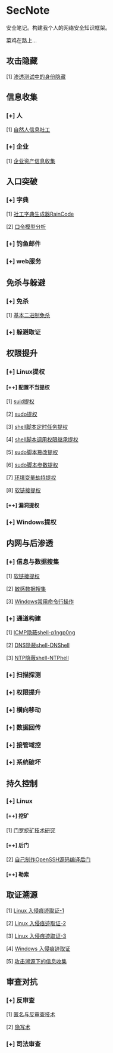 # SecNote

安全笔记。构建我个人的网络安全知识框架。

菜鸡在路上...



## 攻击隐藏

\[1] [渗透测试中的身份隐藏](https://github.com/aplyc1a/blogs/blob/master/攻击隐藏/渗透测试中的身份隐藏.md)

## 信息收集

### [+] 人

\[1] [自然人信息社工](https://github.com/aplyc1a/blogs/blob/master/信息收集/自然人信息社工.md)

### [+] 企业

\[1] [企业资产信息收集](https://github.com/aplyc1a/blogs/blob/master/信息收集/企业目标资产信息收集.md)

## 入口突破

### [+] 字典

\[1] [社工字典生成器RainCode](https://github.com/aplyc1a/blogs/blob/master/入口突破/社工字典生成器RainCode.md)

\[2] [口令模型分析](https://github.com/aplyc1a/blogs/blob/master/入口突破/自然人口令常见模式.md)

### [+] 钓鱼邮件

### [+] web服务

## 免杀与躲避

### [+] 免杀

\[1] [基本二进制免杀](https://github.com/aplyc1a/blogs/blob/master/免杀/二进制免杀技术研究.md)

### [+] 躲避取证

## 权限提升

### [+] Linux提权

#### [++] 配置不当提权

\[1] [suid提权](https://github.com/aplyc1a/blogs/blob/master/权限提升/Linux提权/配置不当提权/suid.md)

\[2] [sudo提权](https://github.com/aplyc1a/blogs/blob/master/权限提升/Linux提权/配置不当提权/sudo.md)

\[3] [shell脚本定时任务提权](https://github.com/aplyc1a/blogs/blob/master/权限提升/Linux提权/配置不当提权/脚本定时任务提权.md)

\[4] [shell脚本调用权限继承提权](https://github.com/aplyc1a/blogs/blob/master/权限提升/Linux提权/配置不当提权/shell脚本调用权限继承提权.md)

\[5] [sudo脚本篡改提权](https://github.com/aplyc1a/blogs/blob/master/权限提升/Linux提权/配置不当提权/sudo脚本篡改提权.md)

\[6] [sudo脚本参数提权](https://github.com/aplyc1a/blogs/blob/master/权限提升/Linux提权/配置不当提权/sudo脚本参数提权.md)

\[7] [环境变量劫持提权](https://github.com/aplyc1a/blogs/blob/master/权限提升/Linux提权/配置不当提权/环境变量劫持提权.md)

\[8] [软链接提权](https://github.com/aplyc1a/blogs/blob/master/权限提升/Linux提权/配置不当提权/软链接提权.md)

#### [++] 漏洞提权

### [+] Windows提权

## 内网与后渗透

### [+] 信息与数据搜集

\[1] [软链接提权](https://github.com/aplyc1a/blogs/blob/master/内网安全与后渗透/getshell后的基本信息收集.md)

\[2] [敏感数据搜集](https://github.com/aplyc1a/blogs/blob/master/内网安全与后渗透/敏感数据搜集.md)

\[3] [Windows常用命令行操作](https://github.com/aplyc1a/blogs/blob/master/内网安全与后渗透/常用命令行操作.md)

### [+] 通道构建

\[1] [ICMP隐蔽shell-p1ngp0ng](https://github.com/aplyc1a/blogs/blob/master/内网安全与后渗透/p1ngp0ng.md)

\[2] [DNS隐蔽shell-DNShell](https://github.com/aplyc1a/blogs/blob/master/内网安全与后渗透/DNShell.md)

\[3] [NTP隐蔽shell-NTPhell](https://github.com/aplyc1a/blogs/blob/master/内网安全与后渗透/NTPShell.md)

### [+] 扫描探测

### [+] 权限提升

### [+] 横向移动

### [+] 数据回传

### [+] 接管域控

### [+] 系统破坏

## 持久控制

### [+] Linux

#### [++] 挖矿

\[1] [门罗挖矿技术研究](https://github.com/aplyc1a/blogs/blob/master/Linux/monero挖矿研究.md)

#### [++] 后门

\[2] [自己制作OpenSSH源码编译后门](https://github.com/aplyc1a/blogs/blob/master/Linux/定制化OpenSSH后门.md)

#### [++] 勒索

## 取证溯源

\[1] [Linux 入侵痕迹取证-1](https://github.com/aplyc1a/blogs/blob/master/取证溯源/Linux取证-(1).md)

\[2] [Linux 入侵痕迹取证-2](https://github.com/aplyc1a/blogs/blob/master/取证溯源/Linux取证-(2).md)

\[3] [Linux 入侵痕迹取证-3](https://github.com/aplyc1a/blogs/blob/master/取证溯源/Linux取证-(3).md)

\[4] [Windows 入侵痕迹取证](https://github.com/aplyc1a/blogs/blob/master/取证溯源/Windows取证.md)

\[5]  [攻击溯源下的信息收集](https://github.com/aplyc1a/blogs/blob/master/取证溯源/攻击溯源下的信息收集.md)

## 审查对抗

### [+] 反审查

\[1]  [匿名与反审查技术](https://github.com/aplyc1a/blogs/blob/master/审查对抗/反审查技术.md)

\[2]  [隐写术](https://github.com/aplyc1a/blogs/blob/master/审查对抗/隐写术.md)

### [+] 司法审查